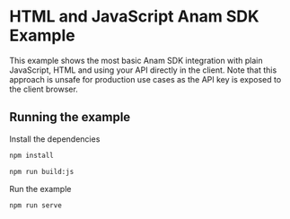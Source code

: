 # HTML and JavaScript Anam SDK Example

This example shows the most basic Anam SDK integration with plain JavaScript, HTML and using your API directly in the client.
Note that this approach is unsafe for production use cases as the API key is exposed to the client browser.

## Running the example

Install the dependencies

```bash
npm install
```

```bash
npm run build:js
```

Run the example

```bash
npm run serve
```
